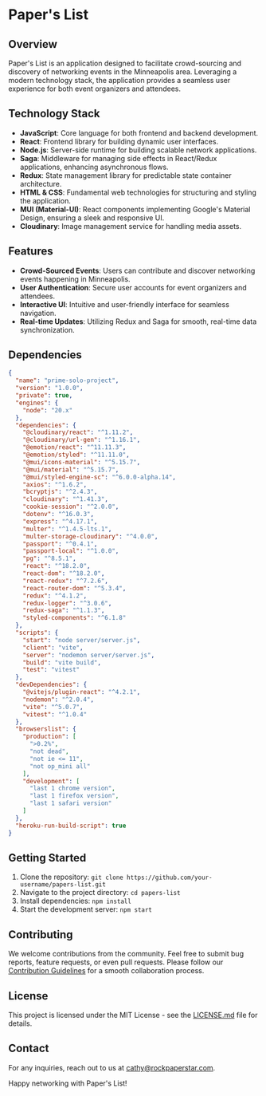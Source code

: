 # Paper's List

## Overview
Paper's List is an application designed to facilitate crowd-sourcing and discovery of networking events in the Minneapolis area. Leveraging a modern technology stack, the application provides a seamless user experience for both event organizers and attendees.

## Technology Stack
- **JavaScript**: Core language for both frontend and backend development.
- **React**: Frontend library for building dynamic user interfaces.
- **Node.js**: Server-side runtime for building scalable network applications.
- **Saga**: Middleware for managing side effects in React/Redux applications, enhancing asynchronous flows.
- **Redux**: State management library for predictable state container architecture.
- **HTML & CSS**: Fundamental web technologies for structuring and styling the application.
- **MUI (Material-UI)**: React components implementing Google's Material Design, ensuring a sleek and responsive UI.
- **Cloudinary**: Image management service for handling media assets.

## Features
- **Crowd-Sourced Events**: Users can contribute and discover networking events happening in Minneapolis.
- **User Authentication**: Secure user accounts for event organizers and attendees.
- **Interactive UI**: Intuitive and user-friendly interface for seamless navigation.
- **Real-time Updates**: Utilizing Redux and Saga for smooth, real-time data synchronization.

## Dependencies
```json
{
  "name": "prime-solo-project",
  "version": "1.0.0",
  "private": true,
  "engines": {
    "node": "20.x"
  },
  "dependencies": {
    "@cloudinary/react": "^1.11.2",
    "@cloudinary/url-gen": "^1.16.1",
    "@emotion/react": "^11.11.3",
    "@emotion/styled": "^11.11.0",
    "@mui/icons-material": "^5.15.7",
    "@mui/material": "^5.15.7",
    "@mui/styled-engine-sc": "^6.0.0-alpha.14",
    "axios": "^1.6.2",
    "bcryptjs": "^2.4.3",
    "cloudinary": "^1.41.3",
    "cookie-session": "^2.0.0",
    "dotenv": "^16.0.3",
    "express": "^4.17.1",
    "multer": "^1.4.5-lts.1",
    "multer-storage-cloudinary": "^4.0.0",
    "passport": "^0.4.1",
    "passport-local": "^1.0.0",
    "pg": "^8.5.1",
    "react": "^18.2.0",
    "react-dom": "^18.2.0",
    "react-redux": "^7.2.6",
    "react-router-dom": "^5.3.4",
    "redux": "^4.1.2",
    "redux-logger": "^3.0.6",
    "redux-saga": "^1.1.3",
    "styled-components": "^6.1.8"
  },
  "scripts": {
    "start": "node server/server.js",
    "client": "vite",
    "server": "nodemon server/server.js",
    "build": "vite build",
    "test": "vitest"
  },
  "devDependencies": {
    "@vitejs/plugin-react": "^4.2.1",
    "nodemon": "^2.0.4",
    "vite": "^5.0.7",
    "vitest": "^1.0.4"
  },
  "browserslist": {
    "production": [
      ">0.2%",
      "not dead",
      "not ie <= 11",
      "not op_mini all"
    ],
    "development": [
      "last 1 chrome version",
      "last 1 firefox version",
      "last 1 safari version"
    ]
  },
  "heroku-run-build-script": true
}
```
## Getting Started
1. Clone the repository: `git clone https://github.com/your-username/papers-list.git`
2. Navigate to the project directory: `cd papers-list`
3. Install dependencies: `npm install`
4. Start the development server: `npm start`

## Contributing
We welcome contributions from the community. Feel free to submit bug reports, feature requests, or even pull requests. Please follow our [Contribution Guidelines](CONTRIBUTING.md) for a smooth collaboration process.

## License
This project is licensed under the MIT License - see the [LICENSE.md](LICENSE.md) file for details.

## Contact
For any inquiries, reach out to us at [cathy@rockpaperstar.com](mailto:cathy@rockpaperstar.com).

Happy networking with Paper's List!
